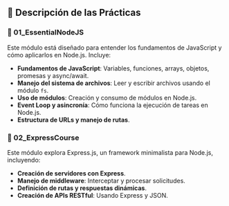 ## 📌 Descripción de las Prácticas

### 🔹 01_EssentialNodeJS

Este módulo está diseñado para entender los fundamentos de JavaScript y cómo aplicarlos en Node.js. Incluye:

- **Fundamentos de JavaScript**: Variables, funciones, arrays, objetos, promesas y async/await.
- **Manejo del sistema de archivos**: Leer y escribir archivos usando el módulo `fs`.
- **Uso de módulos**: Creación y consumo de módulos en Node.js.
- **Event Loop y asincronía**: Cómo funciona la ejecución de tareas en Node.js.
- **Estructura de URLs y manejo de rutas**.

### 🔹 02_ExpressCourse

Este módulo explora Express.js, un framework minimalista para Node.js, incluyendo:

- **Creación de servidores con Express**.
- **Manejo de middleware**: Interceptar y procesar solicitudes.
- **Definición de rutas y respuestas dinámicas**.
- **Creación de APIs RESTful**: Usando Express y JSON.
